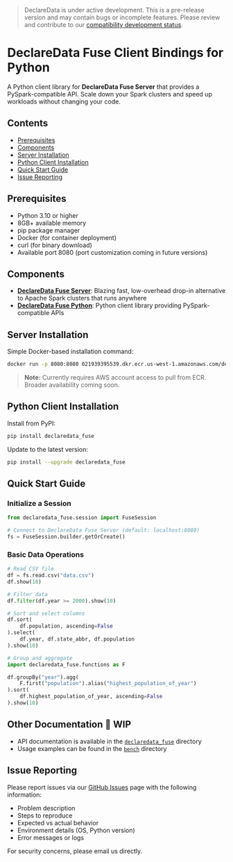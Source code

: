 > DeclareData is under active development. This is a pre-release version and may contain bugs or incomplete features. Please review and contribute to our [compatibility development status](https://github.com/declaredata/fuse_python/issues/6).

# DeclareData Fuse Client Bindings for Python

A Python client library for **DeclareData Fuse Server** that provides a PySpark-compatible API. Scale down your Spark clusters and speed up workloads without changing your code.

## Contents

* [Prerequisites](#prerequisites)
* [Components](#components)
* [Server Installation](#server-installation)
* [Python Client Installation](#python-client-installation)
* [Quick Start Guide](#quick-start-guide)
* [Issue Reporting](#issue-reporting)

## Prerequisites

* Python 3.10 or higher
* 8GB+ available memory
* pip package manager
* Docker (for container deployment)
* curl (for binary download)
* Available port 8080 (port customization coming in future versions)

## Components

* [**DeclareData Fuse Server**](#server-installation): Blazing fast, low-overhead drop-in alternative to Apache Spark clusters that runs anywhere
* [**DeclareData Fuse Python**](#python-client-installation): Python client library providing PySpark-compatible APIs

## Server Installation

Simple Docker-based installation command:

```bash
docker run -p 8080:8080 021939395539.dkr.ecr.us-west-1.amazonaws.com/declaredata_fuse:187c3118082527ce2796785d5aab00b8f09e8290
```

> **Note:** Currently requires AWS account access to pull from ECR. Broader availability coming soon.

<!--
### Method 2: Direct Binary Download

```bash
# Download the DeclareData Fuse Server
curl -o ./fuse_server -L https://declaredata-test.sfo3.cdn.digitaloceanspaces.com/fuse-server
chmod +x ./fuse_server

# Run the DeclareData Fuse Server
RUST_LOG=info ./fuse_server
```

### Method 3: Experimental One-Line Install (MacOS/Linux)

```bash
curl -LsSf https://declaredata.com/fuse/install.sh | sh
```

This script downloads the Docker image and installs the DeclareData Fuse Python client library automatically.
-->

## Python Client Installation

Install from PyPI:

```bash
pip install declaredata_fuse
```

Update to the latest version:

```bash
pip install --upgrade declaredata_fuse
```

## Quick Start Guide

### Initialize a Session

```python
from declaredata_fuse.session import FuseSession

# Connect to DeclareData Fuse Server (default: localhost:8080)
fs = FuseSession.builder.getOrCreate()
```

### Basic Data Operations

```python
# Read CSV file
df = fs.read.csv("data.csv")
df.show(10)

# Filter data
df.filter(df.year >= 2000).show(10)

# Sort and select columns
df.sort(
    df.population, ascending=False
).select(
    df.year, df.state_abbr, df.population
).show(10)

# Group and aggregate
import declaredata_fuse.functions as F

df.groupBy("year").agg(
    F.first("population").alias("highest_population_of_year")
).sort(
    df.highest_population_of_year, ascending=False
).show(10)
```

## Other Documentation 🚧 WIP

* API documentation is available in the [`declaredata_fuse`](./declaredata_fuse/) directory
* Usage examples can be found in the [`bench`](./bench/) directory

## Issue Reporting

Please report issues via our [GitHub Issues](https://github.com/declaredata/fuse_python/issues) page with the following information:

* Problem description
* Steps to reproduce
* Expected vs actual behavior
* Environment details (OS, Python version)
* Error messages or logs

For security concerns, please email us directly.
